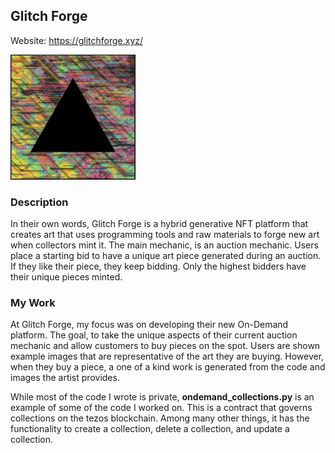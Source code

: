 ## Glitch Forge

Website: https://glitchforge.xyz/

<img src="GlitchForge.png" style="width:200px;height:200px;">


### Description
In their own words, Glitch Forge is a hybrid generative NFT platform that creates art that uses programming tools and raw materials to forge new art when collectors mint it. The main mechanic, is an auction mechanic. Users place a starting bid to have a unique art piece generated during an auction. If they like their piece, they keep bidding. Only the highest bidders have their unique pieces minted. 


### My Work

At Glitch Forge, my focus was on developing their new On-Demand platform. The goal, to take the unique aspects of their current auction mechanic
and allow customers to buy pieces on the spot. Users are shown example images that are representative of the art they are buying. However, when
they buy a piece, a one of a kind work is generated from the code and images the artist provides. 

While most of the code I wrote is private, **ondemand_collections.py** is an example of some of the code I worked on. This is a contract that governs collections on the tezos blockchain. Among many other things, it has the functionality to create a collection, delete a collection, and update a collection.


